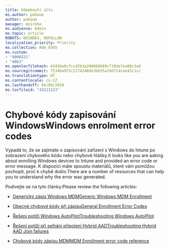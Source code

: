 ```yaml
---
title: Odemknutí účtu
ms.author: pebaum
author: pebaum
manager: mnirkhe
ms.audience: Admin
ms.topic: article
ROBOTS: NOINDEX, NOFOLLOW
localization_priority: Priority
ms.collection: Adm_O365
ms.custom:
- "9000221"
- "4863"
ms.openlocfilehash: 6341be6cfcc42b3a200868b69cf28de7ea80c3ad
ms.sourcegitcommit: 75346a972c2174248de3bb55a19d714cee43c1cc
ms.translationtype: HT
ms.contentlocale: cs-CZ
ms.lasthandoff: 04/09/2020
ms.locfileid: "43211223"
---
```

# <a name="windows-enrolment-error-codes"></a><span data-ttu-id="52d99-102">Chybové kódy zapisování Windows</span><span class="sxs-lookup"><span data-stu-id="52d99-102">Windows enrolment error codes</span></span>

<span data-ttu-id="52d99-103">Vypadá to, že se zajímáte o zapisování zařízení s Windows do Intune po zobrazení chybového kódu nebo chybové hlášky.</span><span class="sxs-lookup"><span data-stu-id="52d99-103">It looks like you are asking about enrolling Windows devices to Intune and provided an error code or error message.</span></span> <span data-ttu-id="52d99-104">K dispozici máte spoustu materiálů, které vám pomůžou pochopit, proč k chybě došlo.</span><span class="sxs-lookup"><span data-stu-id="52d99-104">There are a number of resources that can help you to understand why the error was generated.</span></span>
 
<span data-ttu-id="52d99-105">Podívejte se na tyto články:</span><span class="sxs-lookup"><span data-stu-id="52d99-105">Please review the following articles:</span></span>

- [<span data-ttu-id="52d99-106">Generický zápis Windows MDM</span><span class="sxs-lookup"><span data-stu-id="52d99-106">Generic Windows MDM Enrollment</span></span>](https://docs.microsoft.com/mem/intune/enrollment/troubleshoot-windows-enrollment-errors)

- [<span data-ttu-id="52d99-107">Obecné chybové kódy při zápisu</span><span class="sxs-lookup"><span data-stu-id="52d99-107">General Enrollment Error Codes</span></span>](https://docs.microsoft.com/mem/intune/enrollment/troubleshoot-device-enrollment-in-intune#general-enrollment-error-codes)

- [<span data-ttu-id="52d99-108">Řešení potíží Windows AutoPilot</span><span class="sxs-lookup"><span data-stu-id="52d99-108">Troubleshooting Windows AutoPilot</span></span>](https://docs.microsoft.com/windows/deployment/windows-autopilot/troubleshooting)

- [<span data-ttu-id="52d99-109">Řešení potíží při selhání připojení Hybrid AAD</span><span class="sxs-lookup"><span data-stu-id="52d99-109">Troubleshooting Hybrid AAD Join failures</span></span>](https://docs.microsoft.com/azure/active-directory/devices/troubleshoot-hybrid-join-windows-current)

- [<span data-ttu-id="52d99-110">Chybové kódy zápisu MDM</span><span class="sxs-lookup"><span data-stu-id="52d99-110">MDM Enrollment error code reference</span></span>](https://docs.microsoft.com/windows/win32/mdmreg/mdm-registration-constants)
